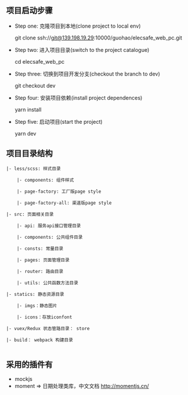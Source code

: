 
## 项目启动步骤

-   Step one: 克隆项目到本地(clone project to local env)

    git clone ssh://git@139.198.19.29:10000/guohao/elecsafe_web_pc.git

-   Step two: 进入项目目录(switch to the project catalogue)

    cd elecsafe_web_pc

-   Step three: 切换到项目开发分支(checkout the branch to dev)

    git checkout dev

-   Step four: 安装项目依赖(install project dependences)

    yarn install

-   Step five: 启动项目(start the project)

    yarn dev

## 项目目录结构

```
|- less/scss: 样式目录

    |- components: 组件样式

    |- page-factory: 工厂版page style

    |- page-factory-all: 渠道版page style

|- src: 页面相关目录

    |- api: 服务api接口管理目录

    |- components: 公共组件目录

    |- consts: 常量目录

    |- pages: 页面管理目录

    |- router: 路由目录

    |- utils: 公共函数方法目录

|- statics: 静态资源目录

    |- imgs：静态图片

    |- icons：存放iconfont

|- vuex/Redux 状态管路目录： store

|- build： webpack 构建目录


```

## 采用的插件有

-   mockjs
-   moment => 日期处理类库，中文文档 http://momentjs.cn/

